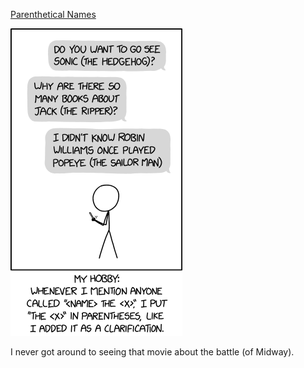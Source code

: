 [Parenthetical Names](https://xkcd.com/2252)

![Parenthetical Names](./random_comic.png)

I never got around to seeing that movie about the battle (of Midway).

